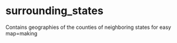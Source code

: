 # surrounding_states
Contains geographies of the counties of neighboring states for easy map=making

